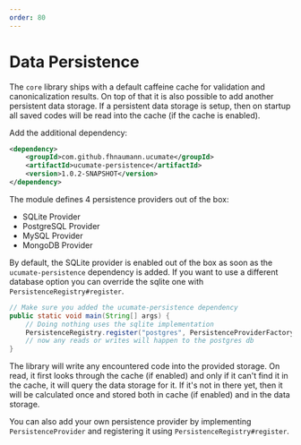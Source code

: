 ```yaml
---
order: 80
---
```

# Data Persistence

The `core` library ships with a default caffeine cache for validation and canonicalization results. On top of that it
is also possible to add another persistent data storage. If a persistent data storage is setup, then on startup all saved
codes will be read into the cache (if the cache is enabled).

Add the additional dependency:

```xml
<dependency>
    <groupId>com.github.fhnaumann.ucumate</groupId>
    <artifactId>ucumate-persistence</artifactId>
    <version>1.0.2-SNAPSHOT</version>
</dependency>
```

The module defines 4 persistence providers out of the box:

* SQLite Provider
* PostgreSQL Provider
* MySQL Provider
* MongoDB Provider

By default, the SQLite provider is enabled out of the box as soon as the `ucumate-persistence` dependency is added.
If you want to use a different database option you can override the sqlite one with `PersistenceRegistry#register`.

```java
// Make sure you added the ucumate-persistence dependency
public static void main(String[] args) {
    // Doing nothing uses the sqlite implementation
    PersistenceRegistry.register("postgres", PersistenceProviderFactory.createPostgres(jdbcUrl, username, password));
    // now any reads or writes will happen to the postgres db
}
```

The library will write any encountered code
into the provided storage. On read, it first looks through the cache (if enabled) and only if it can't find it in the cache, it will query
the data storage for it. If it's not in there yet, then it will be calculated once and stored both in cache (if enabled)
and in the data storage.

You can also add your own persistence provider by implementing `PersistenceProvider` and registering it using `PersistenceRegistry#register`.
